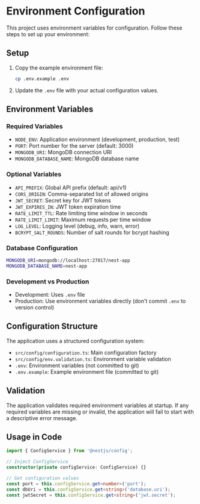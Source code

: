 # Environment Configuration

This project uses environment variables for configuration. Follow these steps to set up your environment:

## Setup

1. Copy the example environment file:

   ```bash
   cp .env.example .env
   ```

2. Update the `.env` file with your actual configuration values.

## Environment Variables

### Required Variables

- `NODE_ENV`: Application environment (development, production, test)
- `PORT`: Port number for the server (default: 3000)
- `MONGODB_URI`: MongoDB connection URI
- `MONGODB_DATABASE_NAME`: MongoDB database name

### Optional Variables

- `API_PREFIX`: Global API prefix (default: api/v1)
- `CORS_ORIGIN`: Comma-separated list of allowed origins
- `JWT_SECRET`: Secret key for JWT tokens
- `JWT_EXPIRES_IN`: JWT token expiration time
- `RATE_LIMIT_TTL`: Rate limiting time window in seconds
- `RATE_LIMIT_LIMIT`: Maximum requests per time window
- `LOG_LEVEL`: Logging level (debug, info, warn, error)
- `BCRYPT_SALT_ROUNDS`: Number of salt rounds for bcrypt hashing

### Database Configuration

```bash
MONGODB_URI=mongodb://localhost:27017/nest-app
MONGODB_DATABASE_NAME=nest-app
```

### Development vs Production

- Development: Uses `.env` file
- Production: Use environment variables directly (don't commit `.env` to version control)

## Configuration Structure

The application uses a structured configuration system:

- `src/config/configuration.ts`: Main configuration factory
- `src/config/env.validation.ts`: Environment variable validation
- `.env`: Environment variables (not committed to git)
- `.env.example`: Example environment file (committed to git)

## Validation

The application validates required environment variables at startup. If any required variables are missing or invalid, the application will fail to start with a descriptive error message.

## Usage in Code

```typescript
import { ConfigService } from '@nestjs/config';

// Inject ConfigService
constructor(private configService: ConfigService) {}

// Get configuration values
const port = this.configService.get<number>('port');
const dbUri = this.configService.get<string>('database.uri');
const jwtSecret = this.configService.get<string>('jwt.secret');
```
